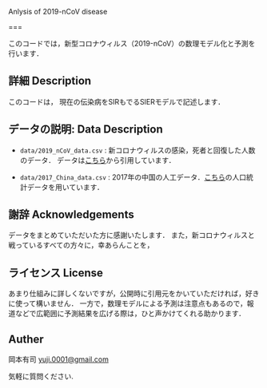Anlysis of 2019-nCoV disease

===

このコードでは，新型コロナウィルス（2019-nCoV）の数理モデル化と予測を行います．

## 詳細 Description
このコードは， 現在の伝染病をSIRもでるSIERモデルで記述します．

## データの説明: Data Description

 - ``data/2019_nCoV_data.csv`` : 
新コロナウィルスの感染，死者と回復した人数のデータ． 
データは[こちら](https://www.kaggle.com/sudalairajkumar/novel-corona-virus-2019-dataset/data)から引用しています．

 - ``data/2017_China_data.csv`` : 
2017年の中国の人工データ．[こちら](https://en.wikipedia.org/wiki/List_of_Chinese_administrative_divisions_by_population)の人口統計データを用いています．
  

## 謝辞 Acknowledgements
データをまとめていただいた方に感謝いたします．
また，新コロナウィルスと戦っているすべての方々に，幸あらんことを， 

## ライセンス License
あまり仕組みに詳しくないですが，公開時に引用元をかいていただければ，好きに使って構いません．
一方で，数理モデルによる予測は注意点もあるので，報道などで広範囲に予測結果を広げる際は，ひと声かけてくれる助かります．

## Auther

岡本有司 yuji.0001@gmail.com

気軽に質問ください.

